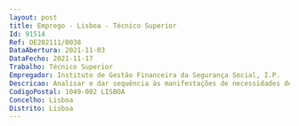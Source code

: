 ```yaml
--- 
layout: post
title: Emprego - Lisboa - Técnico Superior
Id: 91514
Ref: OE202111/0038
DataAbertura: 2021-11-03
DataFecho: 2021-11-17
Trabalho: Técnico Superior
Empregador: Instituto de Gestão Financeira da Segurança Social, I.P.
Descricao: Analisar e dar sequência às manifestações de necessidades de bens ou serviços formulados pelas Unidades Orgânicas tendo em vista o desenvolvimento de procedimentos de contratação pública. Elaborar propostas de contratação, peças processuais, minutas de contratos escritos e demais documentações necessárias, de acordo com as normas internas e a legislação aplicável. Desenvolver e acompanhar processos de contratação, tanto físicos como no sistema SIF ou outras aplicações plataformas informáticas, garantindo a atualização de dados até à sua conclusão. Assegurar o controlo dos bens inventariáveis adquiridos, bem como a sua classificação de acordo com o código CIBE  Cadastro e Inventariação dos Bens do Estado. Acompanhar os contratos escritos de natureza continuada incluindo a respetiva execução, em articulação com as respetivas Unidades Orgânicas. Garantir as diligências necessárias às eventuais renovações dos contratos nos prazos legalmente definidos. Manter atualizados os mapas de apoio à gestão dos contratos. Apurar os dados de contratação para garantia de cumprimento dos reportes legais. Elaborar estudos, pareceres e relatórios de gestão no âmbito da despesa associada aos processos de aquisição, avaliação de fornecedores, gestão de stocks. Assegurar a monitorização periódica de indicadores relativos à atividade desenvolvida na área da contratação pública. Recolher informações junto das diferentes unidades orgânicas do Instituto com vista à elaboração do Plano Anual de Contratação Pública. Obter a informação necessária junto das unidades orgânicas, tendo em vista a instrução, análise e informação de questões suscitadas à Direção de Administração e Infraestruturas.
CodigoPostal: 1049-002 LISBOA
Concelho: Lisboa
Distrito: Lisboa
--- 
```

